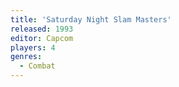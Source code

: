 ```yaml
---
title: 'Saturday Night Slam Masters'
released: 1993
editor: Capcom
players: 4
genres:
  - Combat
---
```

